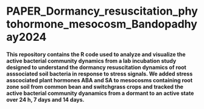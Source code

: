 # PAPER_Dormancy_resuscitation_phytohormone_mesocosm_Bandopadhyay2024
#### This repository contains the R code used to analyze and visualize the active bacterial community dynamics from a lab incubation study designed to understand the dormancy resuscitation dynamics of root asssociated soil bacteria in response to stress signals. We added stress asscociated plant hormones ABA and SA to mesocosms containing root zone soil from common bean and switchgrass crops and tracked the active bacterial community dyanamics from a dormant to an active state over 24 h, 7 days and 14 days. 
